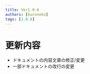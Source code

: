 ```yaml
---
title: Ver1.0.6
authors: [kuroneko]
tags: [1.0.6]
---
```


# 更新内容
- ドキュメントの内容文章の修正/変更
- 一部ドキュメントの改行の変更